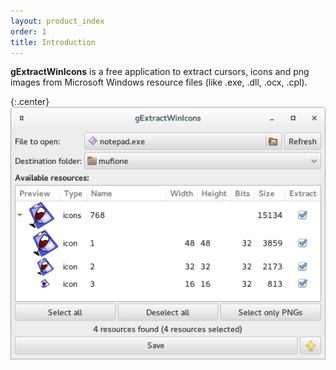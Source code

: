 ```yaml
---
layout: product_index
order: 1
title: Introduction
---
```

**gExtractWinIcons** is a free application to extract cursors, icons and png
images from Microsoft Windows resource files (like .exe, .dll, .ocx, .cpl).

{:.center}
![Main window](/resources/gextractwinicons/archive/latest/english/main.png)
